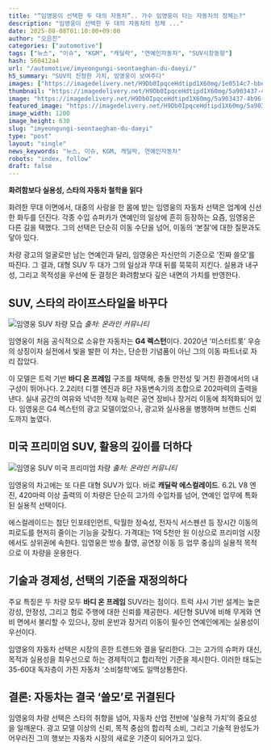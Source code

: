 ```yaml
---
title: "“임영웅이 선택한 두 대의 자동차”.. 가수 임영웅이 타는 자동차의 정체는?"
description: "임영웅이 선택한 두 대의 자동차의 정체 ..."
date: 2025-08-08T01:10:00+09:00
author: "오은진"
categories: ["automotive"]
tags: ["뉴스", "이슈", "KGM", "캐딜락", "연예인자동차", "SUV시장동향"]
hash: 560412a4
url: "/automotive/imyeongungi-seontaeghan-du-daeyi/"
h5_summary: "SUV의 진정한 가치, 임영웅이 보여주다"
images: ["https://imagedelivery.net/H9Db0IpqceHdtipd1X60mg/1e0514c7-bbe0-46f9-c14c-223e848f2500/public", "https://imagedelivery.net/H9Db0IpqceHdtipd1X60mg/5a903437-4b96-426f-71b4-ceb6df595d00/public", "https://imagedelivery.net/H9Db0IpqceHdtipd1X60mg/68f2d7b0-44e0-4eb2-3bb3-969eab7cc300/public"]
thumbnail: "https://imagedelivery.net/H9Db0IpqceHdtipd1X60mg/5a903437-4b96-426f-71b4-ceb6df595d00/public"
image: "https://imagedelivery.net/H9Db0IpqceHdtipd1X60mg/5a903437-4b96-426f-71b4-ceb6df595d00/public"
featured_image: "https://imagedelivery.net/H9Db0IpqceHdtipd1X60mg/5a903437-4b96-426f-71b4-ceb6df595d00/public"
image_width: 1200
image_height: 630
slug: "imyeongungi-seontaeghan-du-daeyi"
type: "post"
layout: "single"
news_keywords: "뉴스, 이슈, KGM, 캐딜락, 연예인자동차"
robots: "index, follow"
draft: false
---
```


**화려함보다 실용성, 스타의 자동차 철학을 읽다**

화려한 무대 이면에서, 대중의 사랑을 한 몸에 받는 임영웅의 자동차 선택은 업계에 신선한 화두를 던진다. 각종 수입 슈퍼카가 연예인의 일상에 흔히 등장하는 요즘, 임영웅은 다른 길을 택했다. 그의 선택은 단순히 이동 수단을 넘어, 이동의 ‘본질’에 대한 질문과도 닿아 있다.

차량 광고의 얼굴로만 남는 연예인과 달리, 임영웅은 자신만의 기준으로 ‘진짜 쓸모’를 따진다. 그 결과, 대형 SUV 두 대가 그의 일상과 무대 뒤를 묵묵히 지킨다. 실용과 내구성, 그리고 목적성을 우선에 둔 결정은 화려함보다 깊은 내면의 가치를 반영한다.

## SUV, 스타의 라이프스타일을 바꾸다

![임영웅 SUV 차량 모습](https://imagedelivery.net/H9Db0IpqceHdtipd1X60mg/1e0514c7-bbe0-46f9-c14c-223e848f2500/public)
*출처: 온라인 커뮤니티*


임영웅이 처음 공식적으로 소유한 자동차는 **G4 렉스턴**이다. 2020년 ‘미스터트롯’ 우승의 상징이자 실전에서 빛을 발한 이 차는, 단순한 기념품이 아닌 그의 이동 파트너로 자리 잡았다.

이 모델은 트럭 기반 **바디 온 프레임** 구조를 채택해, 충돌 안전성 및 거친 환경에서의 내구성이 뛰어나다. 2.2리터 디젤 엔진과 8단 자동변속기의 조합으로 202마력의 출력을 낸다. 실내 공간의 여유와 넉넉한 적재 능력은 공연 장비나 장거리 이동에 최적화되어 있다. 임영웅은 G4 렉스턴의 광고 모델이었으나, 광고와 실사용을 병행하며 브랜드 신뢰도까지 높였다.

## 미국 프리미엄 SUV, 활용의 깊이를 더하다

![임영웅 SUV 미국 프리미엄 차량](https://imagedelivery.net/H9Db0IpqceHdtipd1X60mg/68f2d7b0-44e0-4eb2-3bb3-969eab7cc300/public)
*출처: 온라인 커뮤니티*


임영웅의 차고에는 또 다른 대형 SUV가 있다. 바로 **캐딜락 에스컬레이드**. 6.2L V8 엔진, 420마력 이상 출력의 이 차량은 단순히 고가의 수입차를 넘어, 연예인 업무에 특화된 실용적 선택이다.

에스컬레이드는 첨단 인포테인먼트, 탁월한 정숙성, 전자식 서스펜션 등 장시간 이동의 피로도를 현저히 줄이는 기능을 갖췄다. 가격대는 1억 5천만 원 이상으로 프리미엄 시장에서도 상위권에 속한다. 임영웅은 방송 촬영, 공연장 이동 등 업무 중심의 실용적 목적으로 이 차량을 운용한다.

## 기술과 경제성, 선택의 기준을 재정의하다

주요 특징은 두 차량 모두 **바디 온 프레임** SUV라는 점이다. 트럭 샤시 기반 설계는 높은 강성, 안정성, 그리고 험로 주행에 대한 신뢰를 제공한다. 세단형 SUV에 비해 무게와 연비 면에서 불리할 수 있으나, 장비 운반과 장거리 이동이 필수인 연예인에게는 실용성이 우선이다.

임영웅의 자동차 선택은 시장의 흔한 트렌드와 결을 달리한다. 그는 고가의 슈퍼카 대신, 목적과 실용성을 최우선으로 하는 경제적이고 합리적인 기준을 제시한다. 이러한 태도는 35-60대 독자층이 가진 자동차 ‘소비철학’에도 일맥상통한다.

## 결론: 자동차는 결국 ‘쓸모’로 귀결된다

임영웅의 차량 선택은 스타의 취향을 넘어, 자동차 산업 전반에 ‘실용적 가치’의 중요성을 일깨운다. 광고 모델 이상의 신뢰, 목적 중심의 합리적 소비, 그리고 기술적 완성도가 어우러진 그의 행보는 자동차 시장의 새로운 기준이 되어가고 있다.
